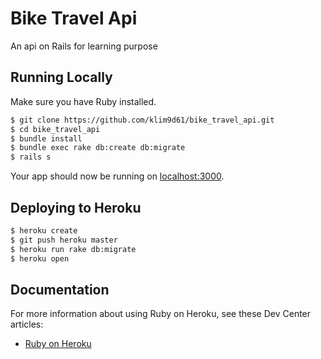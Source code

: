# Bike Travel Api

An api on Rails for learning purpose

## Running Locally

Make sure you have Ruby installed.

```sh
$ git clone https://github.com/klim9d61/bike_travel_api.git
$ cd bike_travel_api
$ bundle install
$ bundle exec rake db:create db:migrate
$ rails s
```

Your app should now be running on [localhost:3000](http://localhost:3000/).

## Deploying to Heroku

```sh
$ heroku create
$ git push heroku master
$ heroku run rake db:migrate
$ heroku open
```

## Documentation

For more information about using Ruby on Heroku, see these Dev Center articles:

- [Ruby on Heroku](https://devcenter.heroku.com/categories/ruby)

